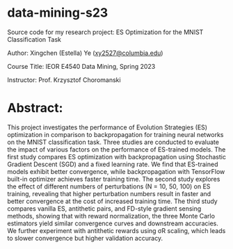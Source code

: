 # data-mining-s23
Source code for my research project: ES Optimization for the MNIST Classification Task

Author: Xingchen (Estella) Ye (xy2527@columbia.edu)

Course Title: IEOR E4540 Data Mining, Spring 2023

Instructor: Prof. Krzysztof Choromanski

# Abstract: 
This project investigates the performance of Evolution Strategies (ES) optimization in comparison to backpropagation for training neural networks on the MNIST classification task. Three studies are conducted to evaluate the impact of various factors on the performance of ES-trained models. The first study compares ES optimization with backpropagation using Stochastic Gradient Descent (SGD) and a fixed learning rate. We find that ES-trained models exhibit better convergence, while backpropagation with TensorFlow built-in optimizer achieves faster training time. The second study explores the effect of different numbers of perturbations (N = 10, 50, 100) on ES training, revealing that higher perturbation numbers result in faster and better convergence at the cost of increased training time. The third study compares vanilla ES, antithetic pairs, and FD-style gradient sensing methods, showing that with reward normalization, the three Monte Carlo estimators yield similar convergence curves and downstream accuracies. We further experiment with antithetic rewards using σR scaling, which leads to slower convergence but higher validation accuracy. 
